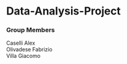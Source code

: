 # Data-Analysis-Project
### Group Members
Caselli Alex <br />
Olivadese Fabrizio <br />
Villa Giacomo
